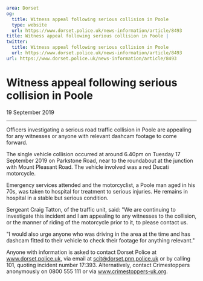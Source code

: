 ```yaml
area: Dorset
og:
  title: Witness appeal following serious collision in Poole
  type: website
  url: https://www.dorset.police.uk/news-information/article/8493
title: Witness appeal following serious collision in Poole |
twitter:
  title: Witness appeal following serious collision in Poole
  url: https://www.dorset.police.uk/news-information/article/8493
url: https://www.dorset.police.uk/news-information/article/8493
```

# Witness appeal following serious collision in Poole

19 September 2019

* * *

Officers investigating a serious road traffic collision in Poole are appealing for any witnesses or anyone with relevant dashcam footage to come forward.

The single vehicle collision occurred at around 6.40pm on Tuesday 17 September 2019 on Parkstone Road, near to the roundabout at the junction with Mount Pleasant Road. The vehicle involved was a red Ducati motorcycle.

Emergency services attended and the motorcyclist, a Poole man aged in his 70s, was taken to hospital for treatment to serious injuries. He remains in hospital in a stable but serious condition.

Sergeant Craig Tatton, of the traffic unit, said: "We are continuing to investigate this incident and I am appealing to any witnesses to the collision, or the manner of riding of the motorcycle prior to it, to please contact us.

"I would also urge anyone who was driving in the area at the time and has dashcam fitted to their vehicle to check their footage for anything relevant."

Anyone with information is asked to contact Dorset Police at www.dorset.police.uk, via email at scit@dorset.pnn.police.uk or by calling 101, quoting incident number 17:393. Alternatively, contact Crimestoppers anonymously on 0800 555 111 or via www.crimestoppers-uk.org.
